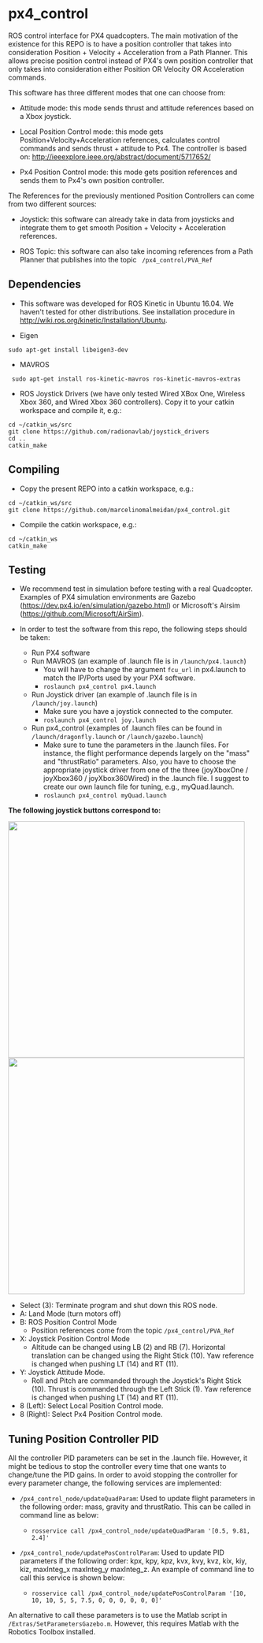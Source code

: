 # px4_control
ROS control interface for PX4 quadcopters. The main motivation of the existence for this REPO is to have a position controller that takes into consideration Position + Velocity + Acceleration from a Path Planner. This allows precise position control instead of PX4's own position controller that only takes into consideration either Position OR Velocity OR Acceleration commands.

This software has three different modes that one can choose from:

- Attitude mode: this mode sends thrust and attitude references based on a Xbox joystick.

- Local Position Control mode: this mode gets Position+Velocity+Acceleration references, calculates control commands and sends thrust + attitude to Px4. The controller is based on:
http://ieeexplore.ieee.org/abstract/document/5717652/

- Px4 Position Control mode: this mode gets position references and sends them to Px4's own position controller. 

The References for the previously mentioned Position Controllers can come from two different sources:

- Joystick: this software can already take in data from joysticks and integrate them to get smooth Position + Velocity + Acceleration references.

- ROS Topic: this software can also take incoming references from a Path Planner that publishes into the topic ``` /px4_control/PVA_Ref```

## Dependencies

- This software was developed for ROS Kinetic in Ubuntu 16.04. We haven't tested for other distributions. See installation procedure in http://wiki.ros.org/kinetic/Installation/Ubuntu.

- Eigen

```sudo apt-get install libeigen3-dev ```

- MAVROS

``` sudo apt-get install ros-kinetic-mavros ros-kinetic-mavros-extras```

- ROS Joystick Drivers (we have only tested Wired XBox One, Wireless Xbox 360, and Wired Xbox 360 controllers). Copy it to your catkin workspace and compile it, e.g.:
```
cd ~/catkin_ws/src
git clone https://github.com/radionavlab/joystick_drivers
cd ..
catkin_make
```


## Compiling

- Copy the present REPO into a catkin workspace, e.g.:

```
cd ~/catkin_ws/src
git clone https://github.com/marcelinomalmeidan/px4_control.git
```

- Compile the catkin workspace, e.g.:

```
cd ~/catkin_ws
catkin_make
```

## Testing

- We recommend test in simulation before testing with a real Quadcopter. Examples of PX4 simulation environments are Gazebo (https://dev.px4.io/en/simulation/gazebo.html) or Microsoft's Airsim (https://github.com/Microsoft/AirSim).

- In order to test the software from this repo, the following steps should be taken:
	- Run PX4 software
	- Run MAVROS (an example of .launch file is in ```/launch/px4.launch```)
		- You will have to change the argument ```fcu_url``` in px4.launch to match the IP/Ports used by your PX4 software.
		- ```roslaunch px4_control px4.launch```
	- Run Joystick driver (an example of .launch file is in ```/launch/joy.launch```)
		- Make sure you have a joystick connected to the computer.
		- ```roslaunch px4_control joy.launch```
	- Run px4_control (examples of .launch files can be found in ```/launch/dragonfly.launch``` or ```/launch/gazebo.launch```)
		- Make sure to tune the parameters in the .launch files. For instance, the flight performance depends largely on the "mass" and "thrustRatio" parameters. Also, you have to choose the appropriate joystick driver from one of the three (joyXboxOne  /  joyXbox360  /  joyXbox360Wired) in the .launch file. I suggest to create our own launch file for tuning, e.g., myQuad.launch.
		- ```roslaunch px4_control myQuad.launch```

**The following joystick buttons correspond to:**

<img src="http://compass.xboxlive.com/assets/c7/a1/c7a12fbe-af04-4a90-92f2-18338219c2aa.png?n=one-controller-front-l.png" width="480"> <img src="http://compass.xboxlive.com/assets/0f/8b/0f8babd7-1e9e-4122-996a-9b81f9482679.png?n=one-controller-back-l.png" width="480">

* Select (3): Terminate program and shut down this ROS node.
* A: Land Mode (turn motors off)
* B: ROS Position Control Mode
	* Position references come from the topic ```/px4_control/PVA_Ref```
* X: Joystick Position Control Mode
	* Altitude can be changed using LB (2) and RB (7). Horizontal translation can be changed using the Right Stick (10). Yaw reference is changed when pushing LT (14) and RT (11).
* Y: Joystick Attitude Mode.
	* Roll and Pitch are commanded through the Joystick's Right Stick (10). Thrust is commanded through the Left Stick (1). Yaw reference is changed when pushing LT (14) and RT (11).
* 8 (Left): Select Local Position Control mode. 
* 8 (Right): Select Px4 Position Control mode. 


## Tuning Position Controller PID

All the controller PID parameters can be set in the .launch file. However, it might be tedious to stop the controller every time that one wants to change/tune the PID gains. In order to avoid stopping the controller for every parameter change, the following services are implemented:

- ```/px4_control_node/updateQuadParam```: Used to update flight parameters in the following order: mass, gravity and thrustRatio. This can be called in command line as below:

	- ```rosservice call /px4_control_node/updateQuadParam '[0.5, 9.81, 2.4]'```

- ```/px4_control_node/updatePosControlParam```: Used to update PID parameters if the following order: kpx, kpy, kpz, kvx, kvy, kvz, kix, kiy, kiz, maxInteg_x maxInteg_y maxInteg_z. An example of command line to call this service is shown below:

	- ```rosservice call /px4_control_node/updatePosControlParam '[10, 10, 10, 5, 5, 7.5, 0, 0, 0, 0, 0, 0]'```

An alternative to call these parameters is to use the Matlab script in ```/Extras/SetParametersGazebo.m```. However, this requires Matlab with the Robotics Toolbox installed. 
